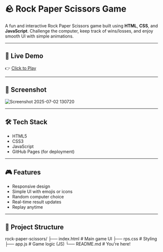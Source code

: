 # 🪨 Rock Paper Scissors Game

A fun and interactive Rock Paper Scissors game built using **HTML**, **CSS**, and **JavaScript**. Challenge the computer, keep track of wins/losses, and enjoy smooth UI with simple animations.

---

## 🚀 Live Demo

👉 [Click to Play](https://prathamesh959.github.io/Rock-paper-scissors/)

---

## 📸 Screenshot

![Screenshot 2025-07-02 130720](https://github.com/user-attachments/assets/020106ef-ef67-4a47-a287-998d4b01b37d)



---

## 🛠️ Tech Stack

- HTML5
- CSS3
- JavaScript 
- GitHub Pages (for deployment)

---

## 🎮 Features

- Responsive design
- Simple UI with emojis or icons
- Random computer choice
- Real-time result updates
- Replay anytime

---

## 📁 Project Structure
rock-paper-scissors/
├── index.html # Main game UI
├── rps.css # Styling
├── app.js # Game logic (JS)
└── README.md # You're here!
